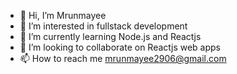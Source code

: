 - 👋 Hi, I’m Mrunmayee
- 👀 I’m interested in fullstack development
- 🌱 I’m currently learning Node.js and Reactjs
- 💞️ I’m looking to collaborate on Reactjs web apps
- 📫 How to reach me mrunmayee2906@gmail.com

<!---
mrunmayee2906/mrunmayee2906 is a ✨ special ✨ repository because its `README.md` (this file) appears on your GitHub profile.
You can click the Preview link to take a look at your changes.
--->
